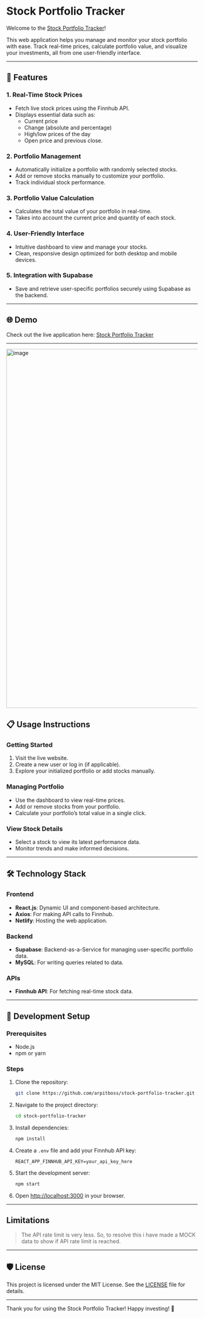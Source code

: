# Stock Portfolio Tracker

Welcome to the [Stock Portfolio Tracker](https://arpit-stock-portfolio-tracker.netlify.app/)!

This web application helps you manage and monitor your stock portfolio with ease. Track real-time prices, calculate portfolio value, and visualize your investments, all from one user-friendly interface.

---

## 🚀 Features

### 1. **Real-Time Stock Prices**
- Fetch live stock prices using the Finnhub API.
- Displays essential data such as:
  - Current price
  - Change (absolute and percentage)
  - High/low prices of the day
  - Open price and previous close.

### 2. **Portfolio Management**
- Automatically initialize a portfolio with randomly selected stocks.
- Add or remove stocks manually to customize your portfolio.
- Track individual stock performance.

### 3. **Portfolio Value Calculation**
- Calculates the total value of your portfolio in real-time.
- Takes into account the current price and quantity of each stock.

### 4. **User-Friendly Interface**
- Intuitive dashboard to view and manage your stocks.
- Clean, responsive design optimized for both desktop and mobile devices.

### 5. **Integration with Supabase**
- Save and retrieve user-specific portfolios securely using Supabase as the backend.

---

## 🌐 Demo

Check out the live application here: [Stock Portfolio Tracker](https://arpit-stock-portfolio-tracker.netlify.app/)

---

<img width="945" alt="image" src="https://github.com/user-attachments/assets/39f2c3a4-a8eb-409c-94fd-d1c6ea826198" />


## 📋 Usage Instructions

### Getting Started
1. Visit the live website.
2. Create a new user or log in (if applicable).
3. Explore your initialized portfolio or add stocks manually.

### Managing Portfolio
- Use the dashboard to view real-time prices.
- Add or remove stocks from your portfolio.
- Calculate your portfolio’s total value in a single click.

### View Stock Details
- Select a stock to view its latest performance data.
- Monitor trends and make informed decisions.

---

## 🛠️ Technology Stack

### Frontend
- **React.js**: Dynamic UI and component-based architecture.
- **Axios**: For making API calls to Finnhub.
- **Netlify**: Hosting the web application.

### Backend
- **Supabase**: Backend-as-a-Service for managing user-specific portfolio data.
- **MySQL**: For writing queries related to data.

### APIs
- **Finnhub API**: For fetching real-time stock data.

---

## 📝 Development Setup

### Prerequisites
- Node.js
- npm or yarn

### Steps
1. Clone the repository:
   ```bash
   git clone https://github.com/arpitboss/stock-portfolio-tracker.git
   ```
2. Navigate to the project directory:
   ```bash
   cd stock-portfolio-tracker
   ```
3. Install dependencies:
   ```bash
   npm install
   ```
4. Create a `.env` file and add your Finnhub API key:
   ```env
   REACT_APP_FINNHUB_API_KEY=your_api_key_here
   ```
5. Start the development server:
   ```bash
   npm start
   ```
6. Open [http://localhost:3000](http://localhost:3000) in your browser.

---

## Limitations
> The API rate limit is very less.
> So, to resolve this i have made a MOCK data to show if API rate limit is reached.

---

## 🛡️ License

This project is licensed under the MIT License. See the [LICENSE](LICENSE) file for details.

---

Thank you for using the Stock Portfolio Tracker! Happy investing! 🎉

